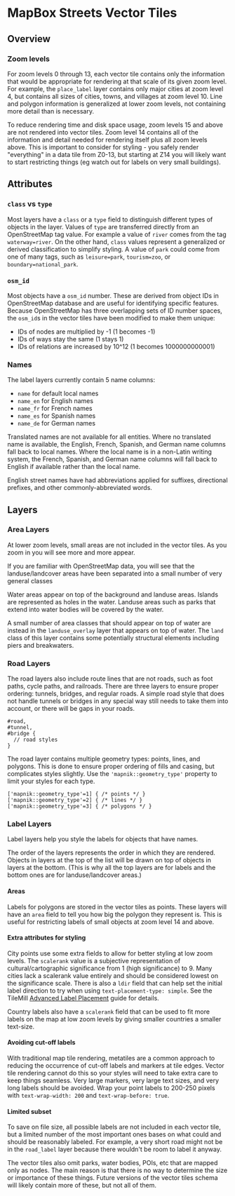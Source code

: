 MapBox Streets Vector Tiles
===========================

Overview
--------

### Zoom levels

For zoom levels 0 through 13, each vector tile contains only the information that would be appropriate for rendering at that scale of its given zoom level. For example, the `place_label` layer contains only major cities at zoom level 4, but contains all sizes of cities, towns, and villages at zoom level 10. Line and polygon information is generalized at lower zoom levels, not containing more detail than is necessary.

To reduce rendering time and disk space usage, zoom levels 15 and above are not rendered into vector tiles. Zoom level 14 contains all of the information and detail needed for rendering itself plus all zoom levels above. This is important to consider for styling - you safely render "everything" in a data tile from Z0-13, but starting at Z14 you will likely want to start restricting things (eg watch out for labels on very small buildings).

Attributes
----------

### `class` vs `type`

Most layers have a `class` or a `type` field to distinguish different types of objects in the layer. Values of `type` are transferred directly from an OpenStreetMap tag value. For example a value of `river` comes from the tag `waterway=river`. On the other hand, `class` values represent a generalized or derived classification to simplify styling. A value of `park` could come from one of many tags, such as `leisure=park`, `tourism=zoo`, or `boundary=national_park`.

### `osm_id`

Most objects have a `osm_id` number. These are derived from object IDs in OpenStreetMap database and are useful for identifying specific features. Because OpenStreetMap has three overlapping sets of ID number spaces, the `osm_id`s in the vector tiles have been modified to make them unique:

<!-- V2 -->
- IDs of nodes are multiplied by -1 (1 becomes -1)
- IDs of ways stay the same (1 stays 1)
- IDs of relations are increased by 10^12 (1 becomes 1000000000001)

<!-- V3, coming soon
- IDs of nodes are multiplied by -1 (1 becomes -1)
- IDs of ways that are lines stay the same (1 stays 1)
- IDs of ways that are polygons are increased by 10^12 (1 becomes 1000000000001)
- IDs of relations that are lines are increased by 2\*10^12  (1 becomes 2000000000001)
- IDs of relations that are polygons are increased by 3\*10^12 (1 becomes 3000000000001)
-->

### Names

The label layers currently contain 5 name columns:

- `name` for default local names
- `name_en` for English names
- `name_fr` for French names
- `name_es` for Spanish names
- `name_de` for German names

Translated names are not available for all entities. Where no translated name is available, the English, French, Spanish, and German name columns fall back to local names. Where the local name is in a non-Latin writing system, the French, Spanish, and German name columns will fall back to English if available rather than the local name.

English street names have had abbreviations applied for suffixes, directional prefixes, and other commonly-abbreviated words.


Layers
------

### Area Layers

At lower zoom levels, small areas are not included in the vector tiles. As you zoom in you will see more and more appear.

If you are familiar with OpenStreetMap data, you will see that the landuse/landcover areas have been separated into a small number of very general classes

Water areas appear on top of the background and landuse areas. Islands are represented as holes in the water. Landuse areas such as parks that extend into water bodies will be covered by the water.

A small number of area classes that should appear on top of water are instead in the `landuse_overlay` layer that appears on top of water. The `land` class of this layer contains some potentially structural elements including piers and breakwaters.


### Road Layers

The road layers also include route lines that are not roads, such as foot paths, cycle paths, and railroads. There are three layers to ensure proper ordering: tunnels, bridges, and regular roads. A simple road style that does not handle tunnels or bridges in any special way still needs to take them into account, or there will be gaps in your roads.

    #road,
    #tunnel,
    #bridge {
      // road styles
    }

The road layer contains multiple geometry types: points, lines, and polygons. This is done to ensure proper ordering of fills and casing, but complicates styles slightly. Use the `'mapnik::geometry_type'` property to limit your styles for each type.

    ['mapnik::geometry_type'=1] { /* points */ }
    ['mapnik::geometry_type'=2] { /* lines */ }
    ['mapnik::geometry_type'=3] { /* polygons */ }


### Label Layers

Label layers help you style the labels for objects that have names.

The order of the layers represents the order in which they are rendered. Objects in layers at the top of the list will be drawn on top of objects in layers at the bottom. (This is why all the top layers are for labels and the bottom ones are for landuse/landcover areas.)

#### Areas

Labels for polygons are stored in the vector tiles as points. These layers will have an `area` field to tell you how big the polygon they represent is. This is useful for restricting labels of small objects at zoom level 14 and above.

#### Extra attributes for styling

City points use some extra fields to allow for better styling at low zoom levels. The `scalerank` value is a subjective representation of cultural/cartographic significance from 1 (high significance) to 9. Many cities lack a scalerank value entirely and should be considered lowest on the significance scale. There is also a `ldir` field that can help set the initial label direction to try when using `text-placement-type: simple`. See the TileMill [Advanced Label Placement][1] guide for details.

[1]: http://mapbox.com/tilemill/docs/guides/labels-advanced/

Country labels also have a `scalerank` field that can be used to fit more labels on the map at low zoom levels by giving smaller countries a smaller text-size.

#### Avoiding cut-off labels

With traditional map tile rendering, metatiles are a common approach to reducing the occurrence of cut-off labels and markers at tile edges. Vector tile rendering cannot do this so your styles will need to take extra care to keep things seamless. Very large markers, very large text sizes, and very long labels should be avoided. Wrap your point labels to 200-250 pixels with `text-wrap-width: 200` and `text-wrap-before: true`.

#### Limited subset

To save on file size, all possible labels are not included in each vector tile, but a limited number of the most important ones bases on what could and should be reasonably labeled. For example, a very short road might not be in the `road_label` layer because there wouldn't be room to label it anyway.

The vector tiles also omit parks, water bodies, POIs, etc that are mapped only as nodes. The main reason is that there is no way to determine the size or importance of these things. Future versions of the vector tiles schema will likely contain more of these, but not all of them.
